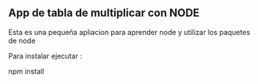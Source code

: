 ## App de tabla de multiplicar con NODE

Esta es una pequeña apliacion para aprender node y utilizar los paquetes de node

Para instalar ejecutar : 

npm install
